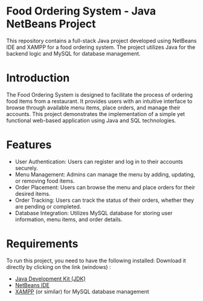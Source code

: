 # Food Ordering System - Java NetBeans Project
This repository contains a full-stack Java project developed using NetBeans IDE and XAMPP for a food ordering system. 
The project utilizes Java for the backend logic and MySQL for database management.
# Introduction
The Food Ordering System is designed to facilitate the process of ordering food items from a restaurant. It provides users with an intuitive interface to browse through available menu items, place orders, and manage their accounts. This project demonstrates the implementation of a simple yet functional web-based application using Java and SQL technologies.
# Features
- User Authentication: Users can register and log in to their accounts securely.
- Menu Management: Admins can manage the menu by adding, updating, or removing food items.
- Order Placement: Users can browse the menu and place orders for their desired items.
- Order Tracking: Users can track the status of their orders, whether they are pending or completed.
- Database Integration: Utilizes MySQL database for storing user information, menu items, and order details.
# Requirements
To run this project, you need to have the following installed:
Download it directly by clicking on the link (windows) :

- [Java Development Kit (JDK)](https://download.oracle.com/java/22/latest/jdk-22_windows-x64_bin.exe)
- [NetBeans IDE](https://dlcdn.apache.org/netbeans/netbeans-installers/21/Apache-NetBeans-21-bin-windows-x64.exe)
- [XAMPP](https://sourceforge.net/projects/xampp/files/XAMPP%20Windows/8.2.12/xampp-windows-x64-8.2.12-0-VS16-installer.exe) (or similar) for MySQL database management

